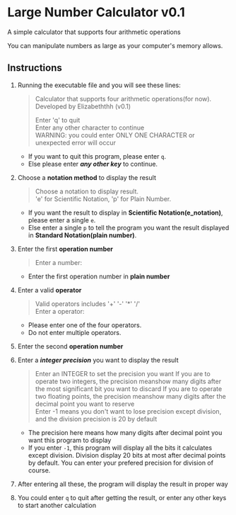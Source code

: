 # Large Number Calculator v0.1

A simple calculator that supports four arithmetic operations 

You can manipulate numbers as large as your computer's memory allows.

## Instructions
1. Running the executable file and you will see these lines:
    > Calculator that supports four arithmetic operations(for now). Developed by Elizabeththh (v0.1)
    >
    > Enter 'q' to quit  
    > Enter any other character to continue  
    > WARNING: you could enter ONLY ONE CHARACTER or unexpected error will occur

    - If you want to quit this program, please enter `q`.  
    - Else please enter ***any other key*** to continue.  
2. Choose a **notation method** to display the result
    > Choose a notation to display result.  
    > 'e' for Scientific Notation, 'p' for Plain Number.

    - If you want the result to display in **Scientific Notation(e_notation)**, please enter a single `e`.    
    - Else enter a single `p` to tell the program you want the result displayed in **Standard Notation(plain number)**.
3. Enter the first **operation number**
    > Enter a number:
    - Enter the first operation number in **plain number**
4. Enter a valid **operator**
    > Valid operators includes '+' '-' '*' '/'   
    > Enter a operator:
    
    - Please enter one of the four operators.
    - Do not enter multiple operators.
5. Enter the second **operation number**
6. Enter a ***integer precision*** you want to display the result
    > Enter an INTEGER to set the precision you want
    > If you are to operate two integers, the precision meanshow many digits after the most significant bit you want to discard
    > If you are to operate two floating points, the precision meanshow many digits   after the decimal point you want to reserve  
    > Enter -1 means you don't want to lose precision except division, and the division precision is 20 by default

    - The precision here means how many digits after decimal point you want this program to display
    - If you enter `-1`, this program will display all the bits it calculates except division. Division display 20 bits at most after decimal points by default. You can enter your prefered precision for division of course.
7. After entering all these, the program will display the result in proper way
8. You could enter `q` to quit after getting the result, or enter any other keys to start another calculation
